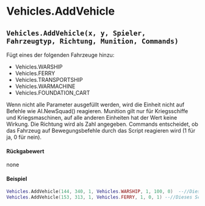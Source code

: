 # Vehicles.AddVehicle

## `Vehicles.AddVehicle(x, y, Spieler, Fahrzeugtyp, Richtung, Munition, Commands)`

Fügt eines der folgenden Fahrzeuge hinzu:&#x20;

* Vehicles.WARSHIP
* Vehicles.FERRY
* Vehicles.TRANSPORTSHIP
* Vehicles.WARMACHINE
* Vehicles.FOUNDATION_CART&#x20;

Wenn nicht alle Parameter ausgefüllt werden, wird die Einheit nicht auf Befehle wie AI.NewSquad() reagieren. Munition gilt nur für Kriegsschiffe und Kriegsmaschinen, auf alle anderen Einheiten hat der Wert keine Wirkung. Die Richtung wird als Zahl angegeben. Commands entscheidet, ob das Fahrzeug auf Bewegungsbefehle durch das Script reagieren wird (1 für ja, 0 für nein).

#### Rückgabewert

none

#### Beispiel

```lua
Vehicles.AddVehicle(144, 340, 1, Vehicles.WARSHIP, 1, 100, 0)  --//Dieses Schiff wird nicht auf Bewegungsbefehle durch das Script reagieren.
Vehicles.AddVehicle(153, 313, 1, Vehicles.FERRY, 1, 0, 1) --//Dieses Schiff wird auf Bewegungsbefehle reagieren.
```
